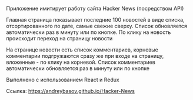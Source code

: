 Приложение имитирует работу сайта Hacker News (посредством API)

Главная страница показывает последние 100 новостей в виде списка, отсортированного по дате, самые свежие сверху. Список обновляется автоматически раз в минуту или по кнопке.
По клику на новость происходит переход на страницу новости

На странице новости есть список комментариев, корневые комментарии подгружаются сразу же при входе на страницу, вложенные - по клику на корневой. Список комментариев автоматически обновляется раз в минуту или по кнопке

Выполнено с использованием React и Redux 

Ссылка: https://andreybasov.github.io/Hacker-News
